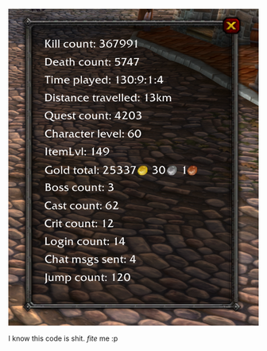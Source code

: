[![Trackster](https://raw.githubusercontent.com/Leonetienne/Trackster/master/screenshot/screenshot.PNG)](https://github.com/Leonetienne/Trackster)

I know this code is shit. *fite* me :p
